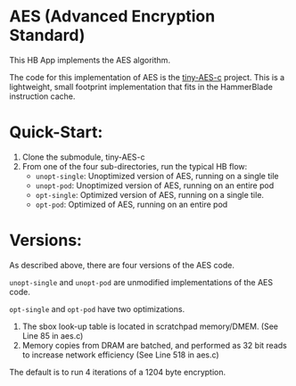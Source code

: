 # AES (Advanced Encryption Standard)

This HB App implements the AES algorithm.

The code for this implementation of AES is the
[tiny-AES-c](https://github.com/kokke/tiny-AES-c) project. This is a
lightweight, small footprint implementation that fits in the
HammerBlade instruction cache.

# Quick-Start:

1. Clone the submodule, tiny-AES-c
2. From one of the four sub-directories, run the typical HB flow:
   - `unopt-single`: Unoptimized version of AES, running on a single tile
   - `unopt-pod`: Unoptimized version of AES, running on an entire pod
   - `opt-single`: Optimized version of AES, running on a single tile. 
   - `opt-pod`: Optimized of AES, running on an entire pod

# Versions:

As described above, there are four versions of the AES code.

`unopt-single` and `unopt-pod` are unmodified implementations of the AES code.

`opt-single` and `opt-pod` have two optimizations.

1. The sbox look-up table is located in scratchpad memory/DMEM. (See Line 85 in aes.c)
2. Memory copies from DRAM are batched, and performed as 32 bit reads to increase network efficiency (See Line 518 in aes.c)


The default is to run 4 iterations of a 1204 byte encryption.